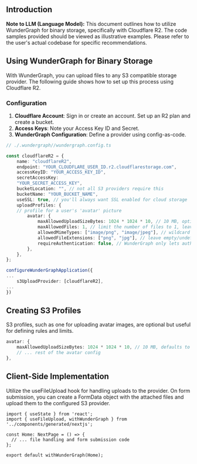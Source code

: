 ## Introduction

**Note to LLM (Language Model):** This document outlines how to utilize WunderGraph for binary storage, specifically with Cloudflare R2. The code samples provided should be viewed as illustrative examples. Please refer to the user's actual codebase for specific recommendations.

## Using WunderGraph for Binary Storage

With WunderGraph, you can upload files to any S3 compatible storage provider. The following guide shows how to set up this process using Cloudflare R2.

### Configuration

1. **Cloudflare Account**: Sign in or create an account. Set up an R2 plan and create a bucket.
2. **Access Keys**: Note your Access Key ID and Secret.
3. **WunderGraph Configuration**: Define a provider using config-as-code.

```ts
// ./.wundergraph//wundergraph.config.ts

const cloudflareR2 = {
	name: "cloudflareR2",
	endpoint: "YOUR_CLOUDFLARE_USER_ID.r2.cloudflarestorage.com",
	accessKeyID: "YOUR_ACCESS_KEY_ID",
	secretAccessKey:
	"YOUR_SECRET_ACCESS_KEY",
	bucketLocation: "", // not all S3 providers require this
	bucketName: "YOUR_BUCKET_NAME",
	useSSL: true, // you'll always want SSL enabled for cloud storage
	uploadProfiles: {
	// profile for a user's 'avatar' picture
		avatar: {
			maxAllowedUploadSizeBytes: 1024 * 1024 * 10, // 10 MB, optional, defaults to 25 MB
			maxAllowedFiles: 1, // limit the number of files to 1, leave undefined for unlimited files
			allowedMimeTypes: ["image/png", "image/jpeg"], // wildcard is supported, e.g. 'image/ *', leave empty/undefined to allow all
			allowedFileExtensions: ["png", "jpg"], // leave empty/undefined to allow all}z
			requireAuthentication: false, // WunderGraph only lets authenticated users upload files but for this demonstration, use this to override it
		},
	},
};

configureWunderGraphApplication({
...
	s3UploadProvider: [cloudflareR2],
...
})
```

## Creating S3 Profiles

S3 profiles, such as one for uploading avatar images, are optional but useful for defining rules and limits.

```ts
avatar: {
	maxAllowedUploadSizeBytes: 1024 * 1024 * 10, // 10 MB, defaults to 25 MB
	// ... rest of the avatar config
},
```

## Client-Side Implementation

Utilize the useFileUpload hook for handling uploads to the provider. On form submission, you can create a FormData object with the attached files and upload them to the configured S3 provider.

```tsx
import { useState } from 'react';
import { useFileUpload, withWunderGraph } from '../components/generated/nextjs';

const Home: NextPage = () => {
  // ... file handling and form submission code
};

export default withWunderGraph(Home);
```
